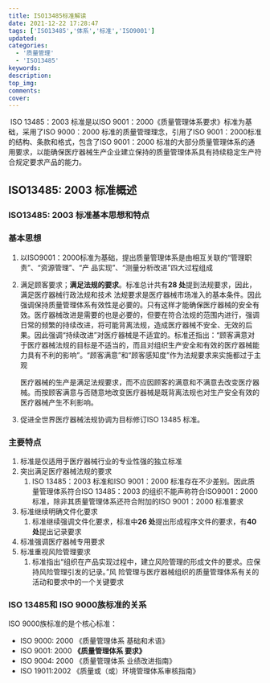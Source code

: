 ```yaml
---
title: ISO13485标准解读
date: 2021-12-22 17:28:47
tags: ['ISO13485','体系','标准','ISO9001']
updated:
categories:
  - '质量管理'
  - 'ISO13485'
keywords:
description:
top_img:
comments:
cover:
---
```


​		ISO 13485：2003 标准是以ISO 9001：2000《质量管理体系要求》标准为基础，采用了ISO 9000：2000 标准的质量管理理念，引用了ISO 9001：2000标准的结构、条款和格式，包含了ISO 9001：2000 标准的大部分质量管理体系的通用要求，以能确保医疗器械生产企业建立保持的质量管理体系具有持续稳定生产符合规定要求产品的能力。

## ISO13485: 2003 标准概述

### ISO13485: 2003 标准基本思想和特点

### 基本思想

1. 以ISO9001：2000标准为基础，提出质量管理体系是由相互关联的“管理职责”、“资源管理”、“产
   品实现”、“测量分析改进”四大过程组成

2. 满足顾客要求；**满足法规的要求**。标准总计共有**28 处**提到法规要求，因此，满足医疗器械行政法规和技术
   法规要求是医疗器械市场准入的基本条件。因此强调保持质量管理体系有效性是必要的。只有这样才能确保医疗器械的安全有效。医疗器械改进是需要的也是必要的，但要在符合法规的范围内进行，强调日常的频繁的持续改进，将可能背离法规，造成医疗器械不安全、无效的后果。因此强调“持续改进”对医疗器械是不适宜的。标准还指出：“顾客满意对于医疗器械法规的目标是不适当的，而且对组织生产安全和有效的医疗器械能力具有不利的影响”。“顾客满意”和“顾客感知度”作为法规要求来实施都过于主观

   医疗器械的生产是满足法规要求，而不应因顾客的满意和不满意去改变医疗器械。而按顾客满意与否随意地改变医疗器械是既背离法规也对生产安全有效的医疗器械产生不利影响。

3. 促进全世界医疗器械法规协调为目标修订ISO 13485 标准。

### 主要特点

1. 标准是仅适用于医疗器械行业的专业性强的独立标准
2. 突出满足医疗器械法规的要求
   1. ISO 13485：2003 标准和ISO 9001：2000 标准存在不少差别。因此质量管理体系符合ISO 13485：2003 的组织不能声称符合ISO9001：2000 标准，除非其质量管理体系还符合附加的ISO 9001：2000 标准要求
3. 标准继续明确文件化要求
   1. 标准继续强调文件化要求，标准中**26 处**提出形成程序文件的要求，有**40 处**提出记录要求
4. 标准强调医疗器械专用要求
5. 标准重视风险管理要求
   1. 标准指出“组织在产品实现过程中，建立风险管理的形成文件的要求。应保持风险管理引发的记录。”风
      险管理与医疗器械组织的质量管理体系有关的活动和要求中的一个关键要求

### ISO 13485和 ISO 9000族标准的关系

ISO 9000族标准的是个核心标准：

- ISO 9000: 2000 《质量管理体系   基础和术语》
- ISO 9001: 2000  **《质量管理体系  要求》**
- ISO 9004: 2000 《质量管理体系  业绩改进指南》
- ISO 19011:2002 《质量或（或）环境管理体系审核指南》

